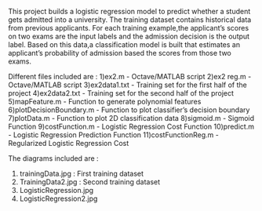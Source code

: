 This project builds a logistic regression model to predict whether a student gets admitted into a university.
The training dataset contains historical data from previous applicants. For each training example,the applicant’s 
scores on two exams are the input labels and the admission decision is the output label.
Based on this data,a classification model is built that estimates an applicant’s
probability of admission based the scores from those two exams.

Different files included are :
1)ex2.m - Octave/MATLAB script
2)ex2 reg.m - Octave/MATLAB script 
3)ex2data1.txt - Training set for the first half of the project
4)ex2data2.txt - Training set for the second half of the project
5)mapFeature.m - Function to generate polynomial features
6)plotDecisionBoundary.m - Function to plot classifier’s decision boundary
7)plotData.m - Function to plot 2D classification data
8)sigmoid.m - Sigmoid Function
9)costFunction.m - Logistic Regression Cost Function
10)predict.m - Logistic Regression Prediction Function
11)costFunctionReg.m - Regularized Logistic Regression Cost

The diagrams included are :
1) trainingData.jpg : First training dataset
2) TrainingData2.jpg : Second training dataset
3) LogisticRegression.jpg
4) LogisticRegression2.jpg
